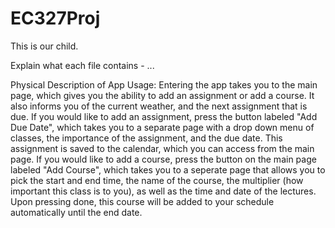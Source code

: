 # EC327Proj
This is our child.

Explain what each file contains - ...

Physical Description of App Usage:
Entering the app takes you to the main page, which gives you the ability to add an assignment or add a course. It also informs you of the current weather, and the next assignment that is due. If you would like to add an assignment, press the button labeled "Add Due Date", which takes you to a separate page with a drop down menu of classes, the importance of the assignment, and the due date. This assignment is saved to the calendar, which you can access from the main page. If you would like to add a course, press the button on the main page labeled "Add Course", which takes you to a seperate page that allows you to pick the start and end time, the name of the course, the multiplier (how important this class is to you), as well as the time and date of the lectures. Upon pressing done, this course will be added to your schedule automatically until the end date. 
